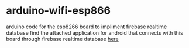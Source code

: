 # arduino-wifi-esp866
arduino code for the esp8266 board to impliment firebase realtime database
find the attached application for android that connects with this board through firebase realtime database [here](https://github.com/whizydan/esp8266)
